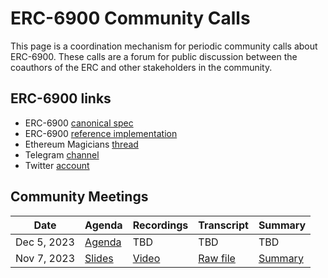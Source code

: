 # ERC-6900 Community Calls

This page is a coordination mechanism for periodic community calls about ERC-6900. These calls are a forum for public discussion between the coauthors of the ERC and other stakeholders in the community.

## ERC-6900 links

- ERC-6900 [canonical spec](https://eips.ethereum.org/EIPS/eip-6900)
- ERC-6900 [reference implementation](https://github.com/erc6900/reference-implementation)
- Ethereum Magicians [thread](https://ethereum-magicians.org/t/erc-6900-modular-smart-contract-accounts-and-plugins/13885)
- Telegram [channel](https://t.me/+KfB9WuhKDgk5YzIx)
- Twitter [account](https://twitter.com/erc6900)

## Community Meetings

| Date  | Agenda | Recordings | Transcript | Summary |
| --- | --- | --- | --- | --- | 
| Dec 5, 2023  | [Agenda](https://github.com/erc6900/resources/issues/3)  |  TBD  | TBD  | TBD  |
| Nov 7, 2023  | [Slides](https://docs.google.com/presentation/d/11PzDrBr-OhRk44rf4dzgFE87I9_3LDB8eTeAlLYR9ls/edit?usp=sharing)  |  [Video](https://alchemy.zoom.us/rec/play/dMm1g_IkDxmEt3SQ0j2euqpWSfA__42y8zl4_GlQdOX-HNdjvl1uoSiqDhM9bOuwEShwYRxxg17IEelQ.ue4rZXEICHlG89HG)  | [Raw file](https://docs.google.com/document/d/1QgFPeq_k7uL6W8CwsNo15WXxPHwUFz0bezdmQ-h2LIk/edit)  | [Summary](https://docs.google.com/document/d/1EUsWw43hvQsqKH25s_HMA8BxzcVyySUadLO_JwwXd6M/edit?usp=sharing)  |
